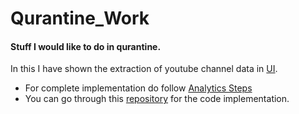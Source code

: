 # Qurantine_Work
#### Stuff I would like to do in qurantine.
In this I have shown the extraction of youtube channel data in [UI](https://github.com/ripulagrawal98/Qurantine_Work/blob/master/Demo_Video.mp4).<br>
* For complete implementation do follow [Analytics Steps](https://www.analyticssteps.com/blogs)
* You can go through this [repository](https://github.com/ripulagrawal98/Analytic_Steps/tree/master/Extract-YouTube-ChannelData) for the code implementation.

